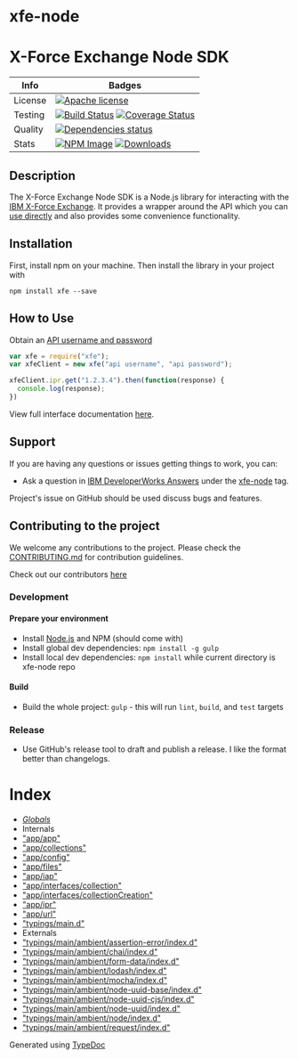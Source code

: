 #  xfe-node
# X-Force Exchange Node SDK

| Info          | Badges        |
| ------------- | ------------- |
| License  | [![Apache license][license-image]][license-url]  |
| Testing  | [![Build Status][build-image]][build-url] [![Coverage Status][coverage-image]][coverage-url] |
| Quality |  [![Dependencies status][dep-status-image]][dep-status-url]|
| Stats |  [![NPM Image][npm-image]][npm-url] [![Downloads][downloads-image]][npm-url]
## Description

The X-Force Exchange Node SDK is a Node.js library for interacting with the [IBM X-Force Exchange](https://exchange.xforce.ibmcloud.com).
It provides a wrapper around the API which you can [use directly](https://api.xforce.ibmcloud.com) and 
also provides some convenience functionality.

## Installation

First, install npm on your machine. Then install the library in your project with
```shell
npm install xfe --save
```

## How to Use

Obtain an [API username and password](https://exchange.xforce.ibmcloud.com/settings/api)

```javascript
var xfe = require("xfe");
var xfeClient = new xfe("api username", "api password");

xfeClient.ipr.get("1.2.3.4").then(function(response) {
  console.log(response);
})
```

View full interface documentation [here](https://cdn.rawgit.com/ibm-xforce/xfe-node/v0.1.0/doc/index.html).

## Support
If you are having any questions or issues getting things to work, you can:

* Ask a question in [IBM DeveloperWorks Answers](https://developer.ibm.com/answers/index.html) under the [xfe-node](https://developer.ibm.com/answers/topics/xfe-node/) tag.

Project's issue on GitHub should be used discuss bugs and features.

## Contributing to the project

We welcome any contributions to the project. Please check the [CONTRIBUTING.md](.github/CONTRIBUTING.md) for contribution guidelines.

Check out our contributors [here](https://github.com/ibm-xforce/xfe-node/graphs/contributors)

### Development
#### Prepare your environment
* Install [Node.js](http://nodejs.org/) and NPM (should come with)
* Install global dev dependencies: `npm install -g gulp`
* Install local dev dependencies: `npm install` while current directory is xfe-node repo

#### Build
* Build the whole project: `gulp` - this will run `lint`, `build`, and `test` targets

### Release
* Use GitHub's release tool to draft and publish a release. I like the format better than
changelogs.

[bower-image]: https://img.shields.io/bower/v/xfe-node.svg?style=flat-square
[bower-url]: http://bower.io/search/?q=xfe-node
[build-image]: http://img.shields.io/travis/ibm-xforce/xfe-node.svg?style=flat-square
[build-url]: https://travis-ci.org/ibm-xforce/xfe-node
[dep-status-image]: https://img.shields.io/david/ibm-xforce/xfe-node.svg?style=flat-square
[dep-status-url]: https://david-dm.org/ibm-xforce/xfe-node
[coverage-image]: https://img.shields.io/coveralls/ibm-xforce/xfe-node.svg?style=flat-square
[coverage-url]: https://coveralls.io/r/ibm-xforce/xfe-node?branch=master
[code-climate-image]: https://img.shields.io/codeclimate/github/ibm-xforce/xfe-node.svg?style=flat-square
[code-climate-url]: https://codeclimate.com/github/ibm-xforce/xfe-node
[license-image]: http://img.shields.io/badge/license-Apachev2-blue.svg?style=flat-square
[license-url]: http://www.apache.org/licenses/LICENSE-2.0
[npm-image]: https://img.shields.io/npm/v/xfe.svg
[downloads-image]: https://img.shields.io/npm/dm/xfe.svg
[npm-url]: https://www.npmjs.com/package/xfe


# Index

* *[Globals](globals.md)*
* Internals
* ["app/app"](modules/_app_app_.md)
* ["app/collections"](modules/_app_collections_.md)
* ["app/config"](modules/_app_config_.md)
* ["app/files"](modules/_app_files_.md)
* ["app/iap"](modules/_app_iap_.md)
* ["app/interfaces/collection"](modules/_app_interfaces_collection_.md)
* ["app/interfaces/collectionCreation"](modules/_app_interfaces_collectioncreation_.md)
* ["app/ipr"](modules/_app_ipr_.md)
* ["app/url"](modules/_app_url_.md)
* ["typings/main.d"](modules/_typings_main_d_.md)
* Externals
* ["typings/main/ambient/assertion-error/index.d"](modules/_typings_main_ambient_assertion_error_index_d_.md)
* ["typings/main/ambient/chai/index.d"](modules/_typings_main_ambient_chai_index_d_.md)
* ["typings/main/ambient/form-data/index.d"](modules/_typings_main_ambient_form_data_index_d_.md)
* ["typings/main/ambient/lodash/index.d"](modules/_typings_main_ambient_lodash_index_d_.md)
* ["typings/main/ambient/mocha/index.d"](modules/_typings_main_ambient_mocha_index_d_.md)
* ["typings/main/ambient/node-uuid-base/index.d"](modules/_typings_main_ambient_node_uuid_base_index_d_.md)
* ["typings/main/ambient/node-uuid-cjs/index.d"](modules/_typings_main_ambient_node_uuid_cjs_index_d_.md)
* ["typings/main/ambient/node-uuid/index.d"](modules/_typings_main_ambient_node_uuid_index_d_.md)
* ["typings/main/ambient/node/index.d"](modules/_typings_main_ambient_node_index_d_.md)
* ["typings/main/ambient/request/index.d"](modules/_typings_main_ambient_request_index_d_.md)



Generated using [TypeDoc](http://typedoc.io)
